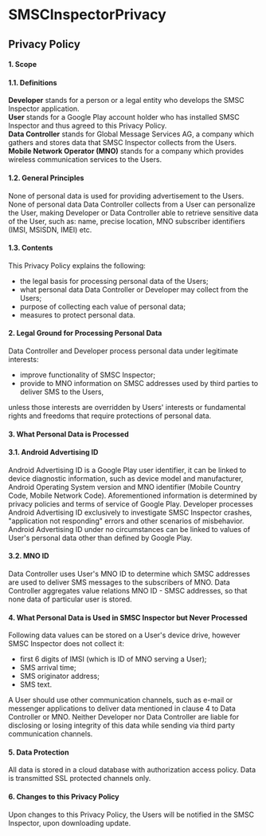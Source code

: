 # SMSCInspectorPrivacy

<h2>Privacy Policy</h2>
<h4>1. Scope</h4>

<h4>1.1. Definitions</h4>

<b>Developer</b> stands for a person or a legal entity who develops the SMSC Inspector application.<br>
<b>User</b> stands for a Google Play account holder who has installed SMSC Inspector and thus agreed to this Privacy Policy.<br>
<b>Data Controller</b> stands for Global Message Services AG, a company which gathers and stores data that SMSC Inspector collects from the Users.<br>
<b>Mobile Network Operator (MNO)</b> stands for a company which provides wireless communication services to the Users.

<h4>1.2. General Principles</h4>

None of personal data is used for providing advertisement to the Users. 
None of personal data Data Controller collects from a User can personalize the User, making Developer or Data Controller able to retrieve sensitive data of the User, such as: name, precise location, MNO subscriber identifiers (IMSI, MSISDN, IMEI) etc.

<h4>1.3. Contents</h4>

This Privacy Policy explains the following:

 - the legal basis for processing personal data of the Users;
 - what personal data Data Controller or Developer may collect from the Users;
 - purpose of collecting each value of personal data;
 - measures to protect personal data.

<h4>2. Legal Ground for Processing Personal Data</h4>

Data Controller and Developer process personal data under legitimate interests:

 - improve functionality of SMSC Inspector;
 - provide to MNO information on SMSC addresses used by third parties to deliver SMS to the Users,
 
unless those interests are overridden by Users' interests or fundamental rights and freedoms that require protections of personal data.

<h4>3. What Personal Data is Processed</h4>

<h4>3.1. Android Advertising ID</h4>

Android Advertising ID is a Google Play user identifier, it can be linked to device diagnostic information, such as device model and manufacturer, Android Operating System version and MNO identifier (Mobile Country Code, Mobile Network Code). Aforementioned information is determined by privacy policies and terms of service of Google Play.
Developer processes Android Advertising ID exclusively to investigate SMSC Inspector crashes, "application not responding" errors and other scenarios of misbehavior. Android Advertising ID under no circumstances can be linked to values of User's personal data other than defined by Google Play.

<h4>3.2. MNO ID</h4>

Data Controller uses User's MNO ID to determine which SMSC addresses are used to deliver SMS messages to the subscribers of MNO. Data Controller aggregates value relations MNO ID - SMSC addresses, so that none data of particular user is stored.

<h4>4. What Personal Data is Used in SMSC Inspector but Never Processed</h4>

Following data values can be stored on a User's device drive, however SMSC Inspector does not collect it:
 - first 6 digits of IMSI (which is ID of MNO serving a User);
 - SMS arrival time;
 - SMS originator address;
 - SMS text.
 
A User should use other communication channels, such as e-mail or messenger applications to deliver data mentioned in clause 4 to Data Controller or MNO. Neither Developer nor Data Controller are liable for disclosing or losing integrity of this data while sending via third party communication channels.

<h4>5. Data Protection</h4>

All data is stored in a cloud database with authorization access policy. Data is transmitted SSL protected channels only.

<h4>6. Changes to this Privacy Policy</h4>

Upon changes to this Privacy Policy, the Users will be notified in the SMSC Inspector, upon downloading update. 
